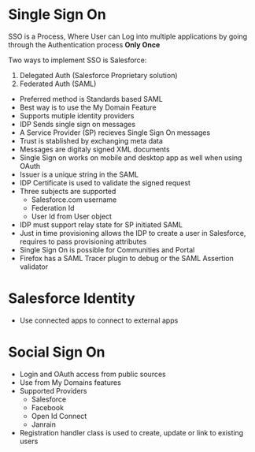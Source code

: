 # Single Sign On
SSO is a Process, Where User can Log into multiple applications by going through the Authentication process **Only Once**

Two ways to implement SSO is Salesforce:
1) Delegated Auth (Salesforce Proprietary solution) 
2) Federated Auth (SAML)

* Preferred method is Standards based SAML
* Best way is to use the My Domain Feature
* Supports mutiple identity providers
* IDP Sends single sign on messages
* A Service Provider (SP) recieves Single Sign On messages
* Trust is stablished by exchanging meta data
* Messages are digitaly signed XML documents
* Single Sign on works on mobile and desktop app as well when using OAuth
* Issuer is a unique string in the SAML
* IDP Certificate is used to validate the signed request
* Three subjects are supported
	* Salesforce.com username
	* Federation Id
	* User Id from User object
* IDP must support relay state for SP initiated SAML
* Just in time provisioning allows the IDP to create a user in Salesforce, requires to pass provisioning attributes
* Single Sign On is possible for Communities and Portal
* Firefox has a SAML Tracer plugin to debug or the SAML Assertion validator

# Salesforce Identity

* Use connected apps to connect to external apps

# Social Sign On

* Login and OAuth access from public sources
* Use from My Domains features
* Supported Providers
	* Salesforce
	* Facebook
	* Open Id Connect
	* Janrain
* Registration handler class is used to create, update or link to existing users
